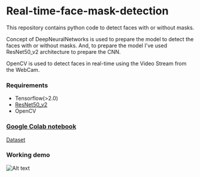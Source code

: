# Real-time-face-mask-detection

This repository contains python code to detect faces with or without masks. 

Concept of DeepNeuralNetworks is used to prepare the model to detect the faces with or without masks. And, to prepare the model I've used ResNet50_v2 architecture to prepare the CNN.

OpenCV is used to detect faces in real-time using the Video Stream from the WebCam.

### Requirements
- Tensorflow(>2.0)
- [ResNet50_v2](https://www.geeksforgeeks.org/residual-networks-resnet-deep-learning/#:~:text=ResNet%2C%20which%20was%20proposed%20in%202015%20by%20researchers,we%20use%20a%20technique%20called%20skip%20connections%20.)
- OpenCV

### [Google Colab notebook](https://colab.research.google.com/drive/1CYFml4fKY137DYGM_Kr0CqkbLX4pB8ea?usp=sharing)

[Dataset](https://data-flair.s3.ap-south-1.amazonaws.com/Data-Science-Data/face-mask-dataset.zip)

### Working demo
![Alt text](face-mask-detector-project.gif "Signal processing")

